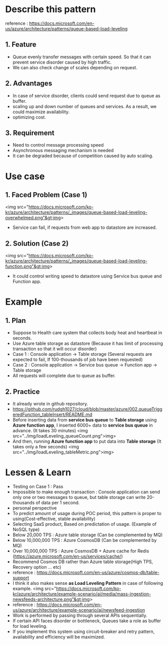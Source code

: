 # Describe this pattern
reference : https://docs.microsoft.com/en-us/azure/architecture/patterns/queue-based-load-leveling

## 1. Feature
- Queue evenly transfer messages with certain speed. So that it can prevent service disorder caused by high traffic.
- We can also check change of scales depending on request.

## 2. Advantages
- In case of service disorder, clients could send request due to queue as buffer.
- scaling up and down number of queues and services. As a result, we could maximize availability.
- optimizing cost.

## 3. Requirement
- Need to control message processing speed
- Asynchronous messaging mechanism is needed
- It can be degraded because of competition caused by auto scaling.

# Use case

## 1. Faced Problem (Case 1)
<img src="https://docs.microsoft.com/ko-kr/azure/architecture/patterns/_images/queue-based-load-leveling-overwhelmed.png"&gt;img&gt;
- Service can fail, if requests from web app to datastore are increased.

## 2. Solution (Case 2)
<img src="https://docs.microsoft.com/ko-kr/azure/architecture/patterns/_images/queue-based-load-leveling-function.png"&gt;img&gt;
- It could control writing speed to datastore using Service bus queue and Function app.

# Example
## 1. Plan
- Suppose to Health care system that collects body heat and heartbeat in seconds.
- Use Azure table storage as datastore (Because it has limit of processing transaction so that it will occur disorder)
- Case 1 : Console application -&gt; Table storage (Several requests are expected to fail, If 100-thousands of job have been requested)
- Case 2 : Console application -&gt; Service bus queue -&gt; Function app -&gt; Table storage
- All requests will complete due to queue as buffer.

## 2. Practice
- It already wrote in github repository.
- https://github.com/rudgh1027/cloud/blob/master/azure/002.queueTriggeredFunction_tableInsert/README.md
- Before inserting data from **service bus queue** to **Table storage** using **Azure function app**, I inserted 6000+ data to **service bus queue** in advance. (It takes 30 minutes)
<img src="../img/loadLeveling_queueCount.png"&gt;img&gt;
- And then, running **Azure function app** to put data into **Table storage** (It takes only a few seconds)
<img src="../img/loadLeveling_tableMetric.png"&gt;img&gt;
# Lessen & Learn
- Testing on Case 1 : Pass
- Impossible to make enough transaction : Console application can send only one or two messages to queue, but table storage can write 20-thousands of data per 1 second.
- personal perspective
- To predict amount of usage during POC period, this pattern is proper to using(Cost-effective, stable availability)
- Selecting SaaS product, Based on predictation of usage. (Example of NoSQL type)
- Below 20,000 TPS : Azure table storage (Can be complemented by MQ)
- Below 10,000,000 TPS : Azure CosmosDB (Can be complemented by MQ)
- Over 10,000,000 TPS : Azure CosmosDB + Azure cache for Redis (https://azure.microsoft.com/en-us/services/cache/)
- Recommend Cosmos DB rather than Azure table storage(High TPS, Recovery option ... etc)
- reference : https://docs.microsoft.com/en-us/azure/cosmos-db/table-support
- I think it also makes sense **as Load Leveling Pattern** in case of following example.
<img src="https://docs.microsoft.com/ko-kr/azure/architecture/example-scenario/ai/media/mass-ingestion-newsfeeds-architecture.png"&gt;img&gt;
- reference : https://docs.microsoft.com/en-us/azure/architecture/example-scenario/ai/newsfeed-ingestion
- Work is performed by passing through several APIs sequentially.
- If certain API faces disorder or bottleneck, Queues take a role as buffer for load leveling.
- If you implement this system using circuit-breaker and retry pattern, availability and efficiency will be maximized.

